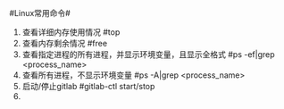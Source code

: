#Linux常用命令#

1. 查看详细内存使用情况 	#top
2. 查看内存剩余情况 	#free
3. 查看指定进程的所有进程，并显示环境变量，且显示全格式 	#ps -ef|grep <process_name>
4. 查看所有进程，不显示环境变量  	#ps -A|grep <process_name>  
5. 启动/停止gitlab  	#gitlab-ctl start/stop
6. 